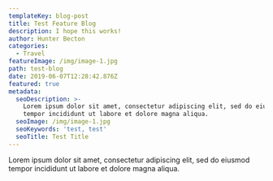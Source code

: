 ```yaml
---
templateKey: blog-post
title: Test Feature Blog
description: I hope this works!
author: Hunter Becton
categories:
  - Travel
featureImage: /img/image-1.jpg
path: test-blog
date: 2019-06-07T12:28:42.876Z
featured: true
metadata:
  seoDescription: >-
    Lorem ipsum dolor sit amet, consectetur adipiscing elit, sed do eiusmod
    tempor incididunt ut labore et dolore magna aliqua.
  seoImage: /img/image-1.jpg
  seoKeywords: 'test, test'
  seoTitle: Test Title
---
```

Lorem ipsum dolor sit amet, consectetur adipiscing elit, sed do eiusmod tempor incididunt ut labore et dolore magna aliqua.
